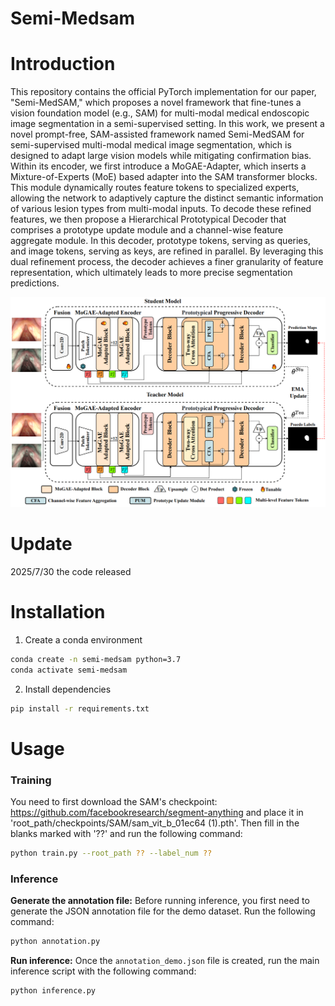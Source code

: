 # Semi-Medsam

# Introduction
This repository contains the official PyTorch implementation for our paper, "Semi-MedSAM," which proposes a novel framework that fine-tunes a vision foundation model (e.g., SAM) for multi-modal medical endoscopic image segmentation in a semi-supervised setting.
In this work, we present a novel prompt-free, SAM-assisted framework named Semi-MedSAM for semi-supervised multi-modal medical image segmentation, which is designed to adapt large vision models while mitigating confirmation bias. Within its encoder, we first introduce a MoGAE-Adapter, which inserts a Mixture-of-Experts (MoE) based adapter into the SAM transformer blocks. This module dynamically routes feature tokens to specialized experts, allowing the network to adaptively capture the distinct semantic information of various lesion types from multi-modal inputs.  To decode these refined features, we then propose a Hierarchical Prototypical Decoder that comprises a prototype update module and a channel-wise feature aggregate module. In this decoder, prototype tokens, serving as queries, and image tokens, serving as keys, are refined in parallel. By leveraging this dual refinement process, the decoder achieves a finer granularity of feature representation, which ultimately leads to more precise segmentation predictions.

![Framework Diagram](figure/framework.png)

# Update
2025/7/30 the code released

# Installation
1. Create a conda environment
```bash
conda create -n semi-medsam python=3.7
conda activate semi-medsam
```

2. Install dependencies
```bash
pip install -r requirements.txt
```

# Usage
### Training
You need to first download the SAM's checkpoint: https://github.com/facebookresearch/segment-anything
and place it in 'root_path/checkpoints/SAM/sam_vit_b_01ec64 (1).pth'. Then fill in the blanks marked with '??' and run the following command:
```bash
python train.py --root_path ?? --label_num ?? 
```

### Inference
**Generate the annotation file:** Before running inference, you first need to generate the JSON annotation file for the demo dataset. Run the following command:
```bash
python annotation.py
  ```
**Run inference:** Once the `annotation_demo.json` file is created, run the main inference script with the following command:
```bash
python inference.py 
```